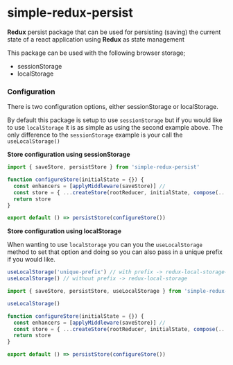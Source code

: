 # simple-redux-persist

**Redux** persist package that can be used for persisting (saving) the current state of a react application using **Redux** as state management

This package can be used with the following browser storage;

- sessionStorage
- localStorage

### Configuration

There is two configuration options, either sessionStorage or localStorage.

By default this package is setup to use `sessionStorage` but if you would like to use `localStorage` it is as simple as using the second example above. The only difference to the `sessionStorage` example is your call the `useLocalStorage()`

**Store configuration using sessionStorage**

```js
import { saveStore, persistStore } from 'simple-redux-persist'

function configureStore(initialState = {}) {
  const enhancers = [applyMiddleware(saveStore)] //
  const store = { ...createStore(rootReducer, initialState, compose(...enhancers)) }
  return store
}

export default () => persistStore(configureStore())
```

**Store configuration using localStorage**

When wanting to use `localStorage` you can you the `useLocalStorage` method to set that option and doing so you can also pass in a unique prefix if you would like.

```js
useLocalStorage('unique-prefix') // with prefix -> redux-local-storage-unique-prefix
useLocalStorage() // without prefix -> redux-local-storage
```

```js
import { saveStore, persistStore, useLocalStorage } from 'simple-redux-persist'

useLocalStorage()

function configureStore(initialState = {}) {
  const enhancers = [applyMiddleware(saveStore)] //
  const store = { ...createStore(rootReducer, initialState, compose(...enhancers)) }
  return store
}

export default () => persistStore(configureStore())
```

